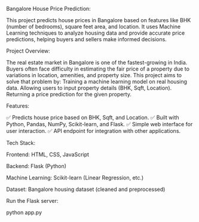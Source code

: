 Bangalore House Price Prediction:

This project predicts house prices in Bangalore based on features like BHK (number of bedrooms), square feet area, and location. It uses Machine Learning techniques to analyze housing data and provide accurate price predictions, helping buyers and sellers make informed decisions.


Project Overview:

The real estate market in Bangalore is one of the fastest-growing in India. Buyers often face difficulty in estimating the fair price of a property due to variations in location, amenities, and property size.
This project aims to solve that problem by:
Training a machine learning model on real housing data.
Allowing users to input property details (BHK, Sqft, Location).
Returning a price prediction for the given property.

Features:

✅ Predicts house price based on BHK, Sqft, and Location.
✅ Built with Python, Pandas, NumPy, Scikit-learn, and Flask.
✅ Simple web interface for user interaction.
✅ API endpoint for integration with other applications.

Tech Stack:

Frontend: HTML, CSS, JavaScript

Backend: Flask (Python)

Machine Learning: Scikit-learn (Linear Regression, etc.)

Dataset: Bangalore housing dataset (cleaned and preprocessed)

Run the Flask server:

python app.py
